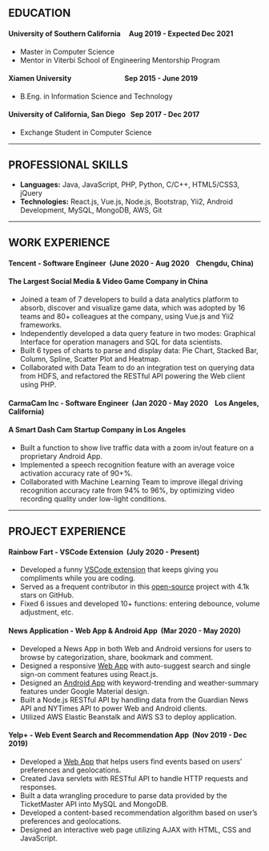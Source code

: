 ## EDUCATION 
#### University of Southern California&nbsp;&nbsp;&nbsp;&nbsp;&nbsp;Aug 2019 - Expected Dec 2021
  -	Master in Computer Science
  - Mentor in Viterbi School of Engineering Mentorship Program
  
#### Xiamen University&nbsp;&nbsp;&nbsp;&nbsp;&nbsp;&nbsp;&nbsp;&nbsp;&nbsp;&nbsp;&nbsp;&nbsp;&nbsp;&nbsp;&nbsp;&nbsp;&nbsp;&nbsp;&nbsp;&nbsp;&nbsp;&nbsp;&nbsp;&nbsp;&nbsp;&nbsp;&nbsp;&nbsp;&nbsp;&nbsp;&nbsp;&nbsp;Sep 2015 - June 2019
  - B.Eng. in Information Science and Technology
  
#### University of California, San Diego&nbsp;&nbsp;&nbsp;Sep 2017 - Dec 2017
  - Exchange Student in Computer Science
  
---

## PROFESSIONAL SKILLS
- **Languages:** Java, JavaScript, PHP, Python, C/C++, HTML5/CSS3, jQuery
- **Technologies:** React.js, Vue.js, Node.js, Bootstrap, Yii2, Android Development, MySQL, MongoDB, AWS, Git

---

## WORK EXPERIENCE
#### Tencent - Software Engineer&nbsp;&nbsp;(June 2020 - Aug 2020&nbsp;&nbsp;&nbsp;&nbsp;Chengdu, China)
#### The Largest Social Media & Video Game Company in China                                        
- Joined a team of 7 developers to build a data analytics platform to absorb, discover and visualize game data, which was adopted by 16 teams and 80+ colleagues at the company, using Vue.js and Yii2 frameworks.
- Independently developed a data query feature in two modes: Graphical Interface for operation managers and SQL for data scientists.
- Built 6 types of charts to parse and display data: Pie Chart, Stacked Bar, Column, Spline, Scatter Plot and Heatmap.
- Collaborated with Data Team to do an integration test on querying data from HDFS, and refactored the RESTful API powering the Web client using PHP.

#### CarmaCam Inc - Software Engineer&nbsp;&nbsp;(Jan 2020 - May 2020&nbsp;&nbsp;&nbsp;&nbsp;Los Angeles, California)
#### A Smart Dash Cam Startup Company in Los Angeles                                         
- Built a function to show live traffic data with a zoom in/out feature on a proprietary Android App.
- Implemented a speech recognition feature with an average voice activation accuracy rate of 90+%.
- Collaborated with Machine Learning Team to improve illegal driving recognition accuracy rate from 94% to 96%, by optimizing video recording quality under low-light conditions.

---
## PROJECT EXPERIENCE
#### Rainbow Fart - VSCode Extension&nbsp;&nbsp;(July 2020 - Present)
- Developed a funny [VSCode extension](https://saekiraku.github.io/vscode-rainbow-fart) that keeps giving you compliments while you are coding.
- Served as a frequent contributor in this [open-source](https://github.com/SaekiRaku/vscode-rainbow-fart) project with 4.1k stars on GitHub.
- Fixed 6 issues and developed 10+ functions: entering debounce, volume adjustment, etc.

#### News Application - Web App & Android App&nbsp;&nbsp;(Mar 2020 - May 2020)
- Developed a News App in both Web and Android versions for users to browse by categorization, share, bookmark and comment.
- Designed a responsive [Web App](https://youtu.be/clApZ6_qLIg) with auto-suggest search and single sign-on comment features using React.js.
- Designed an [Android App](https://www.youtube.com/watch?v=tnAQh_3O_Ho) with keyword-trending and weather-summary features under Google Material design.
- Built a Node.js RESTful API by handling data from the Guardian News API and NYTimes API to power Web and Android clients.
- Utilized AWS Elastic Beanstalk and AWS S3 to deploy application.

#### Yelp+ - Web Event Search and Recommendation App&nbsp;&nbsp;(Nov 2019 - Dec 2019)
- Developed a [Web App](https://github.com/xiaomingniu129/EventRecommendation) that helps users find events based on users’ preferences and geolocations.
- Created Java servlets with RESTful API to handle HTTP requests and responses.
- Built a data wrangling procedure to parse data provided by the TicketMaster API into MySQL and MongoDB.
- Developed a content-based recommendation algorithm based on user’s preferences and geolocations.
- Designed an interactive web page utilizing AJAX with HTML, CSS and JavaScript.

